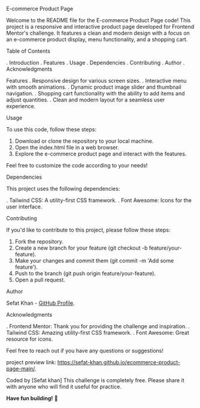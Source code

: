 E-commerce Product Page


Welcome to the README file for the E-commerce Product Page code! This project is a responsive and interactive product page developed for Frontend Mentor's challenge. It features a clean and modern design with a focus on an e-commerce product display, menu functionality, and a shopping cart.

Table of Contents

. Introduction
. Features
. Usage
. Dependencies
. Contributing
. Author
. Acknowledgments

Features
. Responsive design for various screen sizes.
. Interactive menu with smooth animations.
. Dynamic product image slider and thumbnail navigation.
. Shopping cart functionality with the ability to add items and adjust quantities.
. Clean and modern layout for a seamless user experience.

Usage

To use this code, follow these steps:

1. Download or clone the repository to your local machine.
2. Open the index.html file in a web browser.
3. Explore the e-commerce product page and interact with the features.
   
Feel free to customize the code according to your needs!

Dependencies

This project uses the following dependencies:

. Tailwind CSS: A utility-first CSS framework.
. Font Awesome: Icons for the user interface.

Contributing

If you'd like to contribute to this project, please follow these steps:

1. Fork the repository.
2. Create a new branch for your feature (git checkout -b feature/your-feature).
3. Make your changes and commit them (git commit -m 'Add some feature').
4. Push to the branch (git push origin feature/your-feature).
5. Open a pull request.

Author

Sefat Khan - [GitHub Profile](https://github.com/Sefat-Khan).

Acknowledgments

. Frontend Mentor: Thank you for providing the challenge and inspiration.
. Tailwind CSS: Amazing utility-first CSS framework.
. Font Awesome: Great resource for icons.

Feel free to reach out if you have any questions or suggestions!

project preview link: https://sefat-khan.github.io/ecommerce-product-page-main/.

Coded by [Sefat khan]
This challenge is completely free. Please share it with anyone who will find it useful for practice.

**Have fun building!** 🚀
